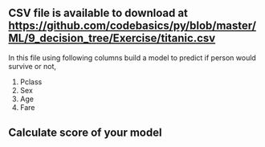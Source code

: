 ## CSV file is available to download at https://github.com/codebasics/py/blob/master/ML/9_decision_tree/Exercise/titanic.csv

In this file using following columns build a model to predict if person would survive or not,
1. Pclass
2. Sex
3. Age
4. Fare
## Calculate score of your model